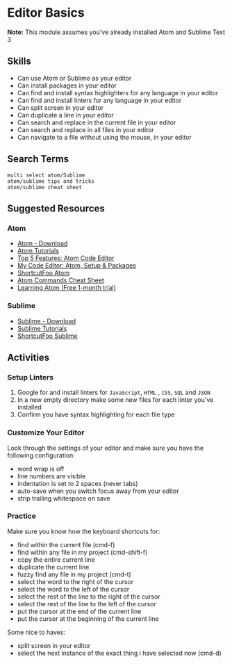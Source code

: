 # Editor Basics

__Note:__ This module assumes you've already installed Atom and Sublime Text 3

## Skills

- Can use Atom or Sublime as your editor
- Can install packages in your editor
- Can find and install syntax highlighters for any language in your editor
- Can find and install linters for any language in your editor
- Can split screen in your editor
- Can duplicate a line in your editor
- Can search and replace in the current file in your editor
- Can search and replace in all files in your editor
- Can navigate to a file without using the mouse, in your editor

## Search Terms

```
multi select atom/Sublime
atom/sublime tips and tricks
atom/sublime cheat sheet
```

## Suggested Resources

### Atom

- [Atom - Download](https://atom.io/)
- [Atom Tutorials](https://www.youtube.com/watch?v=WWwBQQOGllo&list=PLYzJdSdNWNqwNWlxz7bvu-lOYR0CFWQ4I)
- [Top 5 Features: Atom Code Editor](https://www.youtube.com/watch?v=WWwBQQOGllo&list=PLYzJdSdNWNqwNWlxz7bvu-lOYR0CFWQ4I)
- [My Code Editor: Atom, Setup & Packages](https://www.youtube.com/watch?v=hPC6keUUiTA)
- [ShortcutFoo Atom](https://www.shortcutfoo.com/app/dojos/atom-mac)
- [Atom Commands Cheat Sheet](https://launchschool.com/blog/useful-commands-for-atom-text-editor)
- [Learning Atom (Free 1-month trial)](https://www.linkedin.com/learning/learning-atom)


### Sublime

- [Sublime - Download](https://www.sublimetext.com/)
- [Sublime Tutorials](https://www.youtube.com/watch?v=SVkR1ZkNusI&list=PLpcSpRrAaOaqQMDlCzE_Y6IUUzaSfYocK)
- [ShortcutFoo Sublime](https://www.shortcutfoo.com/app/dojos/sublime-text-3-mac)

## Activities

### Setup Linters

1. Google for and install linters for `JavaScript`, `HTML` , `CSS`, `SQL` and `JSON`
1. In a new empty directory make some new files for each linter you've installed
1. Confirm you have syntax highlighting for each file type

### Customize Your Editor

Look through the settings of your editor and make sure you have the following
configuration:

- word wrap is off
- line numbers are visible
- indentation is set to 2 spaces (never tabs)
- auto-save when you switch focus away from your editor
- strip trailing whitespace on save

### Practice

Make sure you know how the keyboard shortcuts for:

- find within the current file (cmd-f)
- find within any file in my project (cmd-shift-f)
- copy the entire current line
- duplicate the current line
- fuzzy find any file in my project (cmd-t)
- select the word to the right of the cursor
- select the word to the left of the cursor
- select the rest of the line to the right of the cursor
- select the rest of the line to the left of the cursor
- put the cursor at the end of the current line
- put the cursor at the beginning of the current line

Some nice to haves:

- split screen in your editor
- select the next instance of the exact thing i have selected now (cmd-d)



